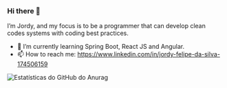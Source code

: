 ### Hi there 👋
<!--
**jordyfelipe/jordyfelipe** is a ✨ _special_ ✨ repository because its `README.md` (this file) appears on your GitHub profile.

Here are some ideas to get you started:

- 🔭 I’m currently working on ...
- 🌱 I’m currently learning ...
- 👯 I’m looking to collaborate on ...
- 🤔 I’m looking for help with ...
- 💬 Ask me about ...
- 📫 How to reach me: ...
- 😄 Pronouns: ...
- ⚡ Fun fact: ...
-->
I’m Jordy, and my focus is to be a programmer that can develop clean codes systems with coding best practices.

- 🌱 I’m currently learning Spring Boot, React JS and Angular.
- 📫 How to reach me: https://www.linkedin.com/in/jordy-felipe-da-silva-174506159

![Estatísticas do GitHub do Anurag](https://github-readme-stats.vercel.app/api?username=jordyfelipe&show_icons=true&theme=tokyonight)
